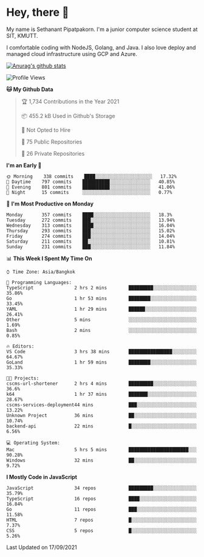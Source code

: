 # Hey, there 🙌
My name is Sethanant Pipatpakorn. I'm a junior computer science student at SIT, KMUTT.

I comfortable coding with NodeJS, Golang, and Java. I also love deploy and managed cloud infrastructure using GCP and Azure.


[![Anurag's github stats](https://github-readme-stats.vercel.app/api?username=thetkpark&count_private=true&show_icons=true&theme=tokyonight)](https://github.com/anuraghazra/github-readme-stats)

<!--START_SECTION:waka-->
![Profile Views](http://img.shields.io/badge/Profile%20Views-22-blue)

**🐱 My Github Data** 

> 🏆 1,734 Contributions in the Year 2021
 > 
> 📦 455.2 kB Used in Github's Storage 
 > 
> 🚫 Not Opted to Hire
 > 
> 📜 75 Public Repositories 
 > 
> 🔑 26 Private Repositories  
 > 
**I'm an Early 🐤** 

```text
🌞 Morning    338 commits    ████░░░░░░░░░░░░░░░░░░░░░   17.32% 
🌆 Daytime    797 commits    ██████████░░░░░░░░░░░░░░░   40.85% 
🌃 Evening    801 commits    ██████████░░░░░░░░░░░░░░░   41.06% 
🌙 Night      15 commits     ░░░░░░░░░░░░░░░░░░░░░░░░░   0.77%

```
📅 **I'm Most Productive on Monday** 

```text
Monday       357 commits    ████░░░░░░░░░░░░░░░░░░░░░   18.3% 
Tuesday      272 commits    ███░░░░░░░░░░░░░░░░░░░░░░   13.94% 
Wednesday    313 commits    ████░░░░░░░░░░░░░░░░░░░░░   16.04% 
Thursday     293 commits    ███░░░░░░░░░░░░░░░░░░░░░░   15.02% 
Friday       274 commits    ███░░░░░░░░░░░░░░░░░░░░░░   14.04% 
Saturday     211 commits    ██░░░░░░░░░░░░░░░░░░░░░░░   10.81% 
Sunday       231 commits    ███░░░░░░░░░░░░░░░░░░░░░░   11.84%

```


📊 **This Week I Spent My Time On** 

```text
⌚︎ Time Zone: Asia/Bangkok

💬 Programming Languages: 
TypeScript               2 hrs 2 mins        █████████░░░░░░░░░░░░░░░░   35.86% 
Go                       1 hr 53 mins        ████████░░░░░░░░░░░░░░░░░   33.45% 
YAML                     1 hr 29 mins        ██████░░░░░░░░░░░░░░░░░░░   26.41% 
Other                    5 mins              ░░░░░░░░░░░░░░░░░░░░░░░░░   1.69% 
Bash                     2 mins              ░░░░░░░░░░░░░░░░░░░░░░░░░   0.85%

🔥 Editors: 
VS Code                  3 hrs 38 mins       ████████████████░░░░░░░░░   64.67% 
GoLand                   1 hr 59 mins        ████████░░░░░░░░░░░░░░░░░   35.33%

🐱‍💻 Projects: 
cscms-url-shortener      2 hrs 4 mins        █████████░░░░░░░░░░░░░░░░   36.6% 
k64                      1 hr 37 mins        ███████░░░░░░░░░░░░░░░░░░   28.67% 
cscms-services-deployment44 mins             ███░░░░░░░░░░░░░░░░░░░░░░   13.22% 
Unknown Project          36 mins             ██░░░░░░░░░░░░░░░░░░░░░░░   10.74% 
backend-api              22 mins             █░░░░░░░░░░░░░░░░░░░░░░░░   6.56%

💻 Operating System: 
Mac                      5 hrs 5 mins        ██████████████████████░░░   90.28% 
Windows                  32 mins             ██░░░░░░░░░░░░░░░░░░░░░░░   9.72%

```

**I Mostly Code in JavaScript** 

```text
JavaScript               34 repos            █████████░░░░░░░░░░░░░░░░   35.79% 
TypeScript               16 repos            ████░░░░░░░░░░░░░░░░░░░░░   16.84% 
Go                       11 repos            ███░░░░░░░░░░░░░░░░░░░░░░   11.58% 
HTML                     7 repos             █░░░░░░░░░░░░░░░░░░░░░░░░   7.37% 
CSS                      5 repos             █░░░░░░░░░░░░░░░░░░░░░░░░   5.26%

```



 Last Updated on 17/09/2021
<!--END_SECTION:waka-->
